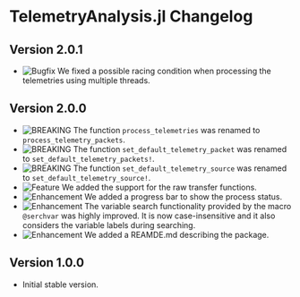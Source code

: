 TelemetryAnalysis.jl Changelog
==============================

Version 2.0.1
-------------

- ![Bugfix][badge-bugfix] We fixed a possible racing condition when processing the
  telemetries using multiple threads.

Version 2.0.0
-------------

- ![BREAKING][badge-breaking] The function `process_telemetries` was renamed to
  `process_telemetry_packets`.
- ![BREAKING][badge-breaking] The function `set_default_telemetry_packet` was renamed to
  `set_default_telemetry_packets!`.
- ![BREAKING][badge-breaking] The function `set_default_telemetry_source` was renamed to
  `set_default_telemetry_source!`.
- ![Feature][badge-feature] We added the support for the raw transfer functions.
- ![Enhancement][badge-enhancement] We added a progress bar to show the process status.
- ![Enhancement][badge-enhancement] The variable search functionality provided by the macro
  `@serchvar` was highly improved. It is now case-insensitive and it also considers the
  variable labels during searching.
- ![Enhancement][badge-enhancement] We added a REAMDE.md describing the package.

Version 1.0.0
-------------

- Initial stable version.

[badge-breaking]: https://img.shields.io/badge/BREAKING-red.svg
[badge-deprecation]: https://img.shields.io/badge/Deprecation-orange.svg
[badge-feature]: https://img.shields.io/badge/Feature-green.svg
[badge-enhancement]: https://img.shields.io/badge/Enhancement-blue.svg
[badge-bugfix]: https://img.shields.io/badge/Bugfix-purple.svg
[badge-info]: https://img.shields.io/badge/Info-gray.svg
